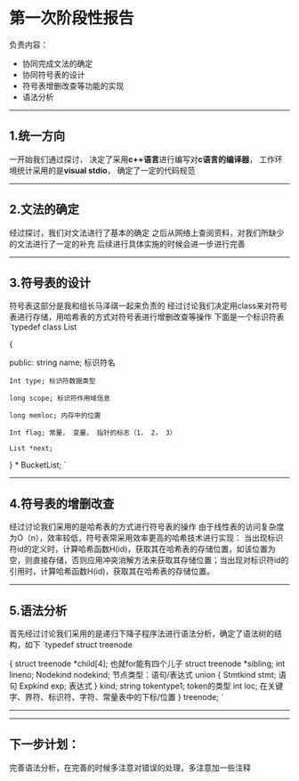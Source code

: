 # 第一次阶段性报告
负责内容：
* 协同完成文法的确定
* 协同符号表的设计
* 符号表增删改查等功能的实现
* 语法分析
- - - -

## 1.统一方向
一开始我们通过探讨，
决定了采用**c++语言**进行编写对**c语言的编译器**，
工作环境统计采用的是**visual stdio**，
确定了一定的代码规范
- - - -

## 2.文法的确定
经过探讨，我们对文法进行了基本的确定
之后从网络上查阅资料，对我们所缺少的文法进行了一定的补充
后续进行具体实施的时候会进一步进行完善

- - - -
## 3.符号表的设计
符号表这部分是我和组长马泽祺一起来负责的
经过讨论我们决定用class来对符号表进行存储，用哈希表的方式对符号表进行增删改查等操作
下面是一个标识符表
`typedef class List

{

public:
    string name; 标识符名

    Int type; 标识符数据类型

    long scope; 标识符作用域信息

    long memloc; 内存中的位置

    Int flag; 常量， 变量， 指针的标志（1， 2， 3）

    List *next;

} * BucketList;
`

- - - -
## 4.符号表的增删改查
经过讨论我们采用的是哈希表的方式进行符号表的操作
由于线性表的访问复杂度为O（n），效率较低，符号表常采用效率更高的哈希技术进行实现： 当出现标识符id的定义时，计算哈希函数H(id)，获取其在哈希表的存储位置，如该位置为空，则直接存储，否则应用冲突消解方法来获取其存储位置；当出现对标识符id的引用时，计算哈希函数H(id)，获取其在哈希表的存储位置。

- - - -

## 5.语法分析
首先经过讨论我们采用的是递归下降子程序法进行语法分析，确定了语法树的结构，如下
`typedef struct treenode

{
	struct treenode *child[4]; 也就for能有四个儿子
	struct treenode *sibling;
	int lineno;
	Nodekind nodekind; 节点类型：语句/表达式
	union
	{
		Stmtkind stmt; 语句
		Expkind exp;   表达式
	} kind;
	string tokentype1; token的类型
	int loc;	 在关键字、界符、标识符、字符、常量表中的下标/位置
} treenode; 
`

- - - -
- - - -
## 下一步计划：
完善语法分析，在完善的时候多注意对错误的处理，多注意加一些注释















